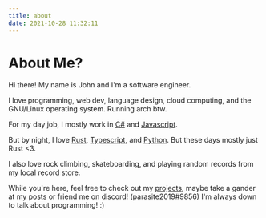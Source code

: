 ```yaml
---
title: about
date: 2021-10-28 11:32:11
---
```


# About Me?

Hi there! My name is John and I'm a software engineer. 

I love programming, web dev, language design, cloud computing, and the GNU/Linux operating system. Running arch btw. 

For my day job, I mostly work in [C#](https://docs.microsoft.com/en-us/dotnet/csharp/tour-of-csharp/) and [Javascript](https://www.javascript.com/).

But by night, I love [Rust](https://www.rust-lang.org/), [Typescript](https://www.typescriptlang.org/), and [Python](https://www.python.org/). But these days mostly just Rust <3. 

I also love rock climbing, skateboarding, and playing random records from my local record store.

While you're here, feel free to check out my [projects](/projects), maybe take a gander at my [posts](/archives) or friend me on discord! (parasite2019#9856) I'm always down to talk about programming! :)